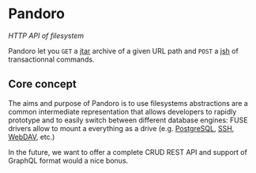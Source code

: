 # Pandoro

_HTTP API of filesystem_

Pandoro let you `GET` a [jtar](https://github.com/cppccn/jtar) archive of a given URL path and `POST` a [jsh](https://github.com/cppccn/jsh) of transactionnal commands.

## Core concept

The aims and purpose of Pandoro is to use filesystems abstractions are a common intermediate representation that allows developers to rapidly prototype and to easily switch between different database engines: FUSE drivers allow to mount a everything as a drive (e.g. [PostgreSQL](https://github.com/petere/postgresqlfs), [SSH](https://github.com/libfuse/sshfs), [WebDAV](https://wiki.archlinux.org/index.php/Davfs2), etc.)

In the future, we want to offer a complete CRUD REST API and support of GraphQL format would a nice bonus.
